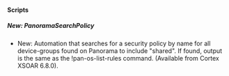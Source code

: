 
#### Scripts

##### New: PanoramaSearchPolicy

- New: Automation that searches for a security policy by name for all device-groups found on Panorama to include "shared".  If found, output is the same as the !pan-os-list-rules command. (Available from Cortex XSOAR 6.8.0).
